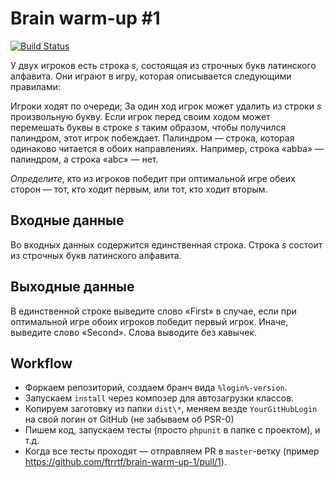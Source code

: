 Brain warm-up #1
===============

[![Build Status](https://travis-ci.org/ftrrtf/brain-warm-up-1.png?branch=master)](https://travis-ci.org/ftrrtf/brain-warm-up-1)


У двух игроков есть строка *s*, состоящая из строчных букв латинского алфавита. Они играют в игру, которая описывается следующими правилами:

Игроки ходят по очереди; За один ход игрок может удалить из строки *s* произвольную букву.
Если игрок перед своим ходом может перемешать буквы в строке *s* таким образом, чтобы получился палиндром, этот игрок побеждает. Палиндром — строка, которая одинаково читается в обоих направлениях. Например, строка «abba» — палиндром, а строка «abc» — нет.

*Определите*, кто из игроков победит при оптимальной игре обеих сторон — тот, кто ходит первым, или тот, кто ходит вторым.

## Входные данные
Во входных данных содержится единственная строка. Строка *s* состоит из строчных букв латинского алфавита.

## Выходные данные
В единственной строке выведите слово «First» в случае, если при оптимальной игре обоих игроков победит первый игрок. Иначе, выведите слово «Second». Слова выводите без кавычек.



## Workflow

- Форкаем репозиторий, создаем бранч вида `%login%-version`.
- Запускаем `install` через композер для автозагрузки классов.
- Копируем заготовку из папки `dist\*`, меняем везде `YourGitHubLogin` на свой логин от GitHub (не забываем об PSR-0)
- Пишем код, запускаем тесты (просто `phpunit` в папке с проектом), и т.д.
- Когда все тесты проходят — отправляем PR в `master`-ветку (пример https://github.com/ftrrtf/brain-warm-up-1/pull/1).
